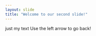 ```yaml
---
layout: slide
title: "Welcome to our second slide!"
---
```

just my text
Use the left arrow to go back!
